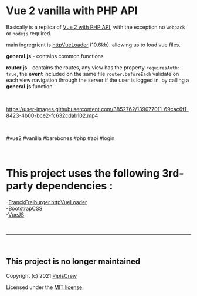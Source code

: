 # Vue 2 vanilla with PHP API

Basically is a replica of [Vue 2 with PHP API](https://github.com/pipiscrew/vue3_small_prjs/tree/main/vue2_retain_PHPSessionCookie), with the exception no `webpack` or `nodejs` required.  



main ingregrient is [httpVueLoader](https://github.com/FranckFreiburger/http-vue-loader) (10.6kb). allowing us to load vue files.   

**general.js** - contains common functions  

**router.js**  - contains the routes, any view has the property `requiresAuth: true`, the **event** included on the same file `router.beforeEach` validate on each view navigation through the server if the user is logged in, by calling a **general.js** function.

&nbsp;  



https://user-images.githubusercontent.com/3852762/139077011-69cac6f1-8423-4b00-bce2-fc632cdab102.mp4



&nbsp;  

#vue2 #vanilla #barebones #php #api #login  

&nbsp;  

# This project uses the following 3rd-party dependencies :<br>
-[FranckFreiburger.httpVueLoader](https://github.com/FranckFreiburger/http-vue-loader)  
-[BootstrapCSS](https://getbootstrap.com/)  
-[VueJS](https://vuejs.org/)  

&nbsp;  

-----  

&nbsp; 
## This project is no longer maintained  

Copyright (c) 2021 [PipisCrew](http://pipiscrew.com)

Licensed under the [MIT license](http://www.opensource.org/licenses/mit-license.php).
